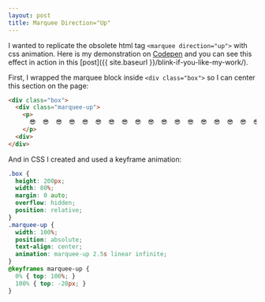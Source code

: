 ```yaml
---
layout: post
title: Marquee Direction="Up"
---
```

I wanted to replicate the obsolete html tag `<marquee direction="up">` with css animation. Here is my demonstration on [Codepen](https://codepen.io/jingyufanclub/pen/wqdEYe) and you can see this effect in action in this [post]({{ site.baseurl }}/blink-if-you-like-my-work/).

First, I wrapped the marquee block inside `<div class="box">` so I can center this section on the page:
```html
<div class="box">
  <div class="marquee-up">
    <p>
      😎  😎  😎  😎  😎  😎  😎  😎  😎  😎  😎  😎  😎  😎  😎  😎  😎  😎  😎  😎
    </p>
  <div>
</div>
```
And in CSS I created and used a keyframe animation:

```css
.box {
  height: 200px;
  width: 80%;
  margin: 0 auto;
  overflow: hidden;
  position: relative;
}
.marquee-up {
  width: 100%;
  position: absolute;
  text-align: center;
  animation: marquee-up 2.5s linear infinite;
}
@keyframes marquee-up {
  0% { top: 100%; }
  100% { top: -20px; }
}
```
